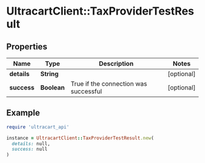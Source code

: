 # UltracartClient::TaxProviderTestResult

## Properties

| Name | Type | Description | Notes |
| ---- | ---- | ----------- | ----- |
| **details** | **String** |  | [optional] |
| **success** | **Boolean** | True if the connection was successful | [optional] |

## Example

```ruby
require 'ultracart_api'

instance = UltracartClient::TaxProviderTestResult.new(
  details: null,
  success: null
)
```

